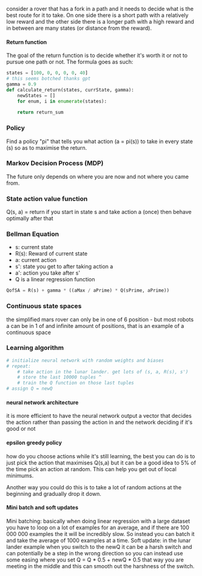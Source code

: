 consider a rover that has a fork in a path and it needs to decide what is the best route for it to take.
On one side there is a short path with a relatively low reward and the other side there is a longer path with a high reward and in between are many states (or distance from the reward).
#### Return function
The goal of the return function is to decide whether it's worth it or not to pursue one path or not. The formula goes as such:
```python
states = [100, 0, 0, 0, 0, 40]
# this seems botched thanks gpt
gamma = 0.9
def calculate_return(states, currState, gamma):
	newStates = []
	for enum, i in enumerate(states):
		
	return return_sum
```

### Policy
Find a policy "pi" that tells you what action (a = pi(s)) to take in every state (s) so as to maximise the return.

### Markov Decision Process (MDP)
The future only depends on where you are now and not where you came from.

### State action value function
Q(s, a) = return if you start in state s and take action a (once) then behave optimally after that

### Bellman Equation
- s: current state
- R(s): Reward of current state
- a: current action
- s': state you get to after taking action a
- a': action you take after s'
- Q is a linear regression function

```python
QofSA = R(s) + gamma * ((aMax / aPrime) * Q(sPrime, aPrime))
```

### Continuous state spaces
the simplified mars rover can only be in one of 6 position - but most robots a can be in 1 of and infinite amount of positions, that is an example of a continuous space

### Learning algorithm
```python
# initialize neural network with random weights and biases
# repeat:
	# take action in the lunar lander. get lots of (s, a, R(s), s')
	# store the last 10000 tuples ^
	# train the Q function on those last tuples
# assign Q = newQ
```

#### neural network architecture
it is more efficient to have the neural network output a vector that decides the action rather than passing the action in and the network deciding if it's good or not

#### epsilon greedy policy
how do you choose actions while it's still learning, the best you can do is to just pick the action that maximises Q(s,a) but it can be a good idea to 5% of the time pick an action at random. This can help you get out of local minimums.

Another way you could do this is to take a lot of random actions at the beginning and gradually drop it down.

#### Mini batch and soft updates
Mini batching:
	basically when doing linear regression with a large dataset you have to loop on a lot of examples for an average, and if there are 100 000 000 examples the it will be incredibly slow. So instead you can batch it and take the average of 1000 examples at a time.
Soft update:
	in the lunar lander example when you switch to the newQ it can be a harsh switch and can potentially be a step in the wrong direction so you can instead use some easing where you set Q = Q * 0.5 + newQ * 0.5 that way you are meeting in the middle and this can smooth out the harshness of the switch.
